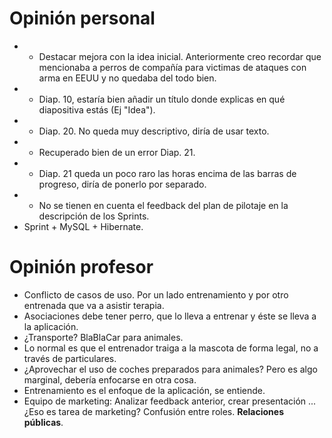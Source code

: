 # Opinión personal
* + Destacar mejora con la idea inicial. Anteriormente creo recordar que mencionaba a perros de compañía para victimas de ataques con arma en EEUU y no quedaba del todo bien.
* + Diap. 10, estaría bien añadir un título donde explicas en qué diapositiva estás (Ej "Idea").
* + Diap. 20. No queda muy descriptivo, diría de usar texto.
* + Recuperado bien de un error Diap. 21.
* + Diap. 21 queda un poco raro las horas encima de las barras de progreso, diría de ponerlo por separado.
* + No se tienen en cuenta el feedback del plan de pilotaje en la descripción de los Sprints.
* Sprint + MySQL + Hibernate.

# Opinión profesor
* Conflicto de casos de uso. Por un lado entrenamiento y por otro entrenada que va a asistir terapia.
* Asociaciones debe tener perro, que lo lleva a entrenar y éste se lleva a la aplicación.
* ¿Transporte? BlaBlaCar para animales. 
* Lo normal es que el entrenador traiga a la mascota de forma legal, no a través de particulares.
* ¿Aprovechar el uso de coches preparados para animales? Pero es algo marginal, debería enfocarse en otra cosa.
* Entrenamiento es el enfoque de la aplicación, se entiende.
* Equipo de marketing: Analizar feedback anterior, crear presentación ... ¿Eso es tarea de marketing? Confusión entre roles. **Relaciones públicas**.